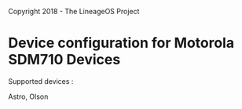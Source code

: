 Copyright 2018 - The LineageOS Project

Device configuration for Motorola SDM710 Devices
======================================

Supported devices :

Astro, Olson
